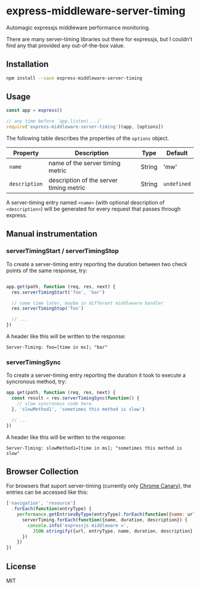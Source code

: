 # express-middleware-server-timing

Automagic expressjs middleware performance monitoring.

There are many server-timing libraries out there for expressjs, but I couldn't find any that provided any out-of-the-box value. 

## Installation

```sh
npm install --save express-middleware-server-timing
```

## Usage

```js
const app = express()

// any time before `app.listen(...)`
require('express-middleware-server-timing')(app, [options])
```

The following table describes the properties of the `options` object.

| Property      | Description                             | Type   | Default     |
|---------------|-----------------------------------------|--------|-------------|
| `name`        | name of the server timing metric        | String | 'mw'        |
| `description` | description of the server timing metric | String | `undefined` |

A server-timing entry named `<name>` (with optional description of `<description>`) will be generated for every request that passes through express.

## Manual instrumentation

### serverTimingStart / serverTimingStop
To create a server-timing entry reporting the duration between two check points of the same response, try:

```javascript

app.get(path, function (req, res, next) {
  res.serverTimingStart('foo', 'bar')

  // some time later, maybe in different middleware handler
  res.serverTimingStop('foo')

  // ...
})
```
A header like this will be written to the response:
```
Server-Timing: foo=[time in ms]; "bar"
```

### serverTimingSync
To create a server-timing entry reporting the duration it took to execute a syncronous method, try:
```javascript
app.get(path, function (req, res, next) {
  const result = res.serverTimingSync(function() {
    // slow syncronous code here
  }, 'slowMethod1', 'sometimes this method is slow')

  // ...
})
```

A header like this will be written to the response:
```
Server-Timing: slowMethod1=[time in ms]; "sometimes this method is slow"
```

## Browser Collection

For browsers that suport server-timing (currently only [Chrome Canary](https://www.google.com/chrome/browser/canary.html)), the entries can be accessed like this:
```javascript
['navigation', 'resource']
  .forEach(function(entryType) {
    performance.getEntriesByType(entryType).forEach(function({name: url, serverTiming}) {
      serverTiming.forEach(function({name, duration, description}) {
        console.info('expressjs middleware =',
          JSON.stringify({url, entryType, name, duration, description}, null, 2))
      })
    })
})
```

## License

MIT

